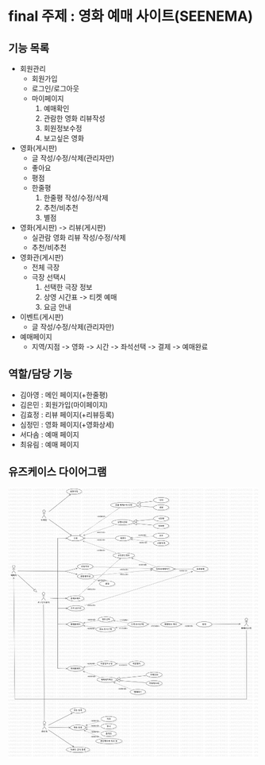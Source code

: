 # final 주제 : 영화 예매 사이트(SEENEMA)

## 기능 목록
* 회원관리
  - 회원가입
  - 로그인/로그아웃
  - 마이페이지
    1. 예매확인
    2. 관람한 영화 리뷰작성
    3. 회원정보수정
    4. 보고싶은 영화
* 영화(게시판)
  - 글 작성/수정/삭제(관리자만)
  - 좋아요
  - 평점
  - 한줄평
    1. 한줄평 작성/수정/삭제
    2. 추천/비추천
    3. 별점
* 영화(게시판) -> 리뷰(게시판)
  - 실관람 영화 리뷰 작성/수정/삭제
  - 추천/비추천
* 영화관(게시판)
  - 전체 극장
  - 극장 선택시
    1. 선택한 극장 정보
    2. 상영 시간표 -> 티켓 예매
    3. 요금 안내
* 이벤트(게시판)
  - 글 작성/수정/삭제(관리자만)
* 예매페이지
  - 지역/지점 -> 영화 -> 시간 -> 좌석선택 -> 결제 -> 예매완료

## 역할/담당 기능
- 김아영 : 메인 페이지(+한줄평)
- 김은민 : 회원가입(마이페이지)
- 김효정 : 리뷰 페이지(+리뷰등록)
- 심정민 : 영화 페이지(+영화상세)
- 서다솜 : 예매 페이지
- 최유림 : 예매 페이지

## 유즈케이스 다이어그램
![](./imgs/유즈케이스.jpg)
